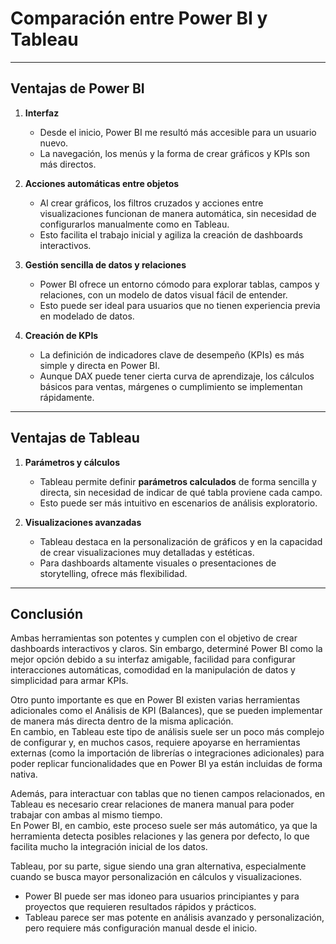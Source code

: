 # Comparación entre Power BI y Tableau

---

## Ventajas de Power BI

1. **Interfaz**  
   - Desde el inicio, Power BI me resultó más accesible para un usuario nuevo.  
   - La navegación, los menús y la forma de crear gráficos y KPIs son más directos.  

2. **Acciones automáticas entre objetos**  
   - Al crear gráficos, los filtros cruzados y acciones entre visualizaciones funcionan de manera automática, sin necesidad de configurarlos manualmente como en Tableau.  
   - Esto facilita el trabajo inicial y agiliza la creación de dashboards interactivos.  

3. **Gestión sencilla de datos y relaciones**  
   - Power BI ofrece un entorno cómodo para explorar tablas, campos y relaciones, con un modelo de datos visual fácil de entender.  
   - Esto puede ser ideal para usuarios que no tienen experiencia previa en modelado de datos.  

4. **Creación de KPIs**  
   - La definición de indicadores clave de desempeño (KPIs) es más simple y directa en Power BI.  
   - Aunque DAX puede tener cierta curva de aprendizaje, los cálculos básicos para ventas, márgenes o cumplimiento se implementan rápidamente.  

---

## Ventajas de Tableau

1. **Parámetros y cálculos**  
   - Tableau permite definir **parámetros calculados** de forma sencilla y directa, sin necesidad de indicar de qué tabla proviene cada campo.  
   - Esto puede ser más intuitivo en escenarios de análisis exploratorio.  

2. **Visualizaciones avanzadas**  
   - Tableau destaca en la personalización de gráficos y en la capacidad de crear visualizaciones muy detalladas y estéticas.  
   - Para dashboards altamente visuales o presentaciones de storytelling, ofrece más flexibilidad.  

---

## Conclusión

Ambas herramientas son potentes y cumplen con el objetivo de crear dashboards interactivos y claros. Sin embargo, determiné Power BI como la mejor opción debido a su interfaz amigable, facilidad para configurar interacciones automáticas, comodidad en la manipulación de datos y simplicidad para armar KPIs.  

Otro punto importante es que en Power BI existen varias herramientas adicionales como el Análisis de KPI (Balances), que se pueden implementar de manera más directa dentro de la misma aplicación.  
En cambio, en Tableau este tipo de análisis suele ser un poco más complejo de configurar y, en muchos casos, requiere apoyarse en herramientas externas (como la importación de librerías o integraciones adicionales) para poder replicar funcionalidades que en Power BI ya están incluidas de forma nativa.

Además, para interactuar con tablas que no tienen campos relacionados, en Tableau es necesario crear relaciones de manera manual para poder trabajar con ambas al mismo tiempo.  
En Power BI, en cambio, este proceso suele ser más automático, ya que la herramienta detecta posibles relaciones y las genera por defecto, lo que facilita mucho la integración inicial de los datos.


Tableau, por su parte, sigue siendo una gran alternativa, especialmente cuando se busca mayor personalización en cálculos y visualizaciones.  
 
- Power BI puede ser mas idoneo para usuarios principiantes y para proyectos que requieren resultados rápidos y prácticos.  
- Tableau parece ser mas potente en análisis avanzado y personalización, pero requiere más configuración manual desde el inicio.  